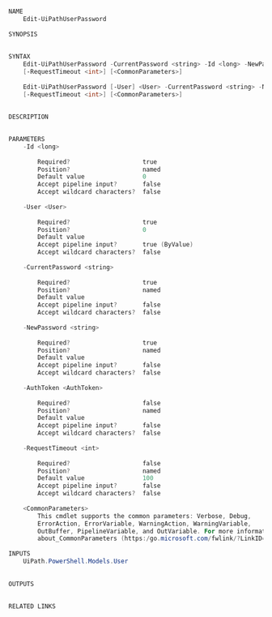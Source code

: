 ﻿```PowerShell

NAME
    Edit-UiPathUserPassword
    
SYNOPSIS
    
    
SYNTAX
    Edit-UiPathUserPassword -CurrentPassword <string> -Id <long> -NewPassword <string> [-AuthToken <AuthToken>] 
    [-RequestTimeout <int>] [<CommonParameters>]
    
    Edit-UiPathUserPassword [-User] <User> -CurrentPassword <string> -NewPassword <string> [-AuthToken <AuthToken>] 
    [-RequestTimeout <int>] [<CommonParameters>]
    
    
DESCRIPTION
    

PARAMETERS
    -Id <long>
        
        Required?                    true
        Position?                    named
        Default value                0
        Accept pipeline input?       false
        Accept wildcard characters?  false
        
    -User <User>
        
        Required?                    true
        Position?                    0
        Default value                
        Accept pipeline input?       true (ByValue)
        Accept wildcard characters?  false
        
    -CurrentPassword <string>
        
        Required?                    true
        Position?                    named
        Default value                
        Accept pipeline input?       false
        Accept wildcard characters?  false
        
    -NewPassword <string>
        
        Required?                    true
        Position?                    named
        Default value                
        Accept pipeline input?       false
        Accept wildcard characters?  false
        
    -AuthToken <AuthToken>
        
        Required?                    false
        Position?                    named
        Default value                
        Accept pipeline input?       false
        Accept wildcard characters?  false
        
    -RequestTimeout <int>
        
        Required?                    false
        Position?                    named
        Default value                100
        Accept pipeline input?       false
        Accept wildcard characters?  false
        
    <CommonParameters>
        This cmdlet supports the common parameters: Verbose, Debug,
        ErrorAction, ErrorVariable, WarningAction, WarningVariable,
        OutBuffer, PipelineVariable, and OutVariable. For more information, see 
        about_CommonParameters (https:/go.microsoft.com/fwlink/?LinkID=113216). 
    
INPUTS
    UiPath.PowerShell.Models.User
    
    
OUTPUTS
    
    
RELATED LINKS



```
